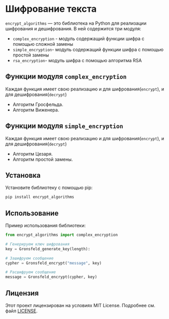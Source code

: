 # Шифрование текста

`encrypt_algorithms` — это библиотека на Python для реализации шифрования и дешифрования. В ней содержится три модуля: 

- `complex_encryption` - модуль содержащий функции шифра с помощью сложной замены
- `simple_encryption`- модуль содержащий функции шифра с помощью простой замены
- `rsa_encryption`- модуль шифра с помощью алгоритма RSA

## Функции модуля `complex_encryption`

Каждая функция имеет свою реализацию и для шифрования(`encrypt`), и для дешифрования(`decrypt`)

- Алгоритм Гросфельда.
- Алгоритм Виженера.

## Функции модуля `simple_encryption`

Каждая функция имеет свою реализацию и для шифрования(`encrypt`), и для дешифрования(`decrypt`)

- Алгоритм Цезаря.
- Алгоритм простой замены.

## Установка

Установите библиотеку с помощью pip:

```bash
pip install encrypt_algorithms
```

## Использование

Пример использования библиотеки:

```python
from encrypt_algorithms import complex_encryption

# Генерируем ключ шифрования
key = Gronsfeld_generate_key(length):

# Зашифруем сообщение
cypher = Gronsfeld_encrypt("message", key)

# Расшифруем сообщение
message = Gronsfeld_encrypt(cypher, key)
```

## Лицензия

Этот проект лицензирован на условиях MIT License. Подробнее см. файл [LICENSE](LICENSE).
